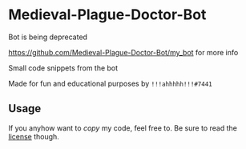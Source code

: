 # Medieval-Plague-Doctor-Bot

Bot is being deprecated

https://github.com/Medieval-Plague-Doctor-Bot/my_bot for more info

Small code snippets from the bot

Made for fun and educational purposes by `!!!ahhhhh!!!#7441`

## Usage
If you anyhow want to *copy* my code, feel free to. Be sure to read the [license](#licensing-information) though.  

